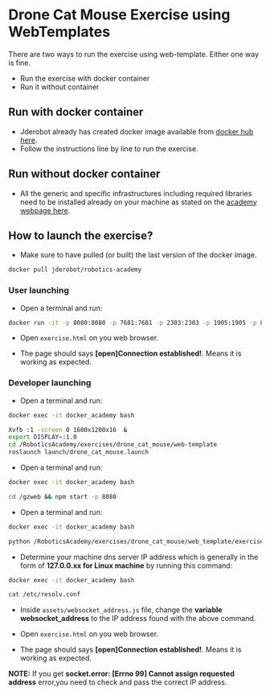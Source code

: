 # Drone Cat Mouse Exercise using WebTemplates

There are two ways to run the exercise using web-template. Either one way is fine.

- Run the exercise with docker container
- Run it without container

## Run with docker container

- Jderobot already has created docker image available from [docker hub here](https://hub.docker.com/r/jderobot/robotics-academy/).
- Follow the instructions line by line to run the exercise.

## Run without docker container

- All the generic and specific infrastructures including required libraries need to be installed already on your machine as stated on the [academy webpage here](http://jderobot.github.io/RoboticsAcademy/installation/).

## How to launch the exercise?

- Make sure to have pulled (or built) the last version of the docker image.
```bash
docker pull jderobot/robotics-academy
```

### User launching

- Open a terminal and run:
```bash
docker run -it -p 8080:8080 -p 7681:7681 -p 2303:2303 -p 1905:1905 -p 8765:8765 jderobot/robotics-academy:drones-beta python3.8 manager.py
```

- Open `exercise.html` on you web browser.

- The page should says **[open]Connection established!**. Means it is working as expected.

### Developer launching
- Open a terminal and run:
```bash
docker exec -it docker_academy bash

Xvfb :1 -screen 0 1600x1200x16  &
export DISPLAY=:1.0
cd /RoboticsAcademy/exercises/drone_cat_mouse/web-template
roslaunch launch/drone_cat_mouse.launch
```

- Open a terminal and run:
```bash
docker exec -it docker_academy bash

cd /gzweb && npm start -p 8080
```

- Open a terminal and run:
```bash
docker exec -it docker_academy bash

python /RoboticsAcademy/exercises/drone_cat_mouse/web_template/exercise.py 0.0.0.0
```

- Determine your machine dns server IP address which is generally in the form of **127.0.0.xx for Linux machine** by running this command:
```bash
docker exec -it docker_academy bash

cat /etc/resolv.conf
```

- Inside `assets/websocket_address.js` file, change the **variable websocket_address** to the IP address found with the above command.

- Open `exercise.html` on you web browser.

- The page should says **[open]Connection established!**. Means it is working as expected.

**__NOTE:__**  If you get **socket.error: [Errno 99] Cannot assign requested address** error,you need to check and pass the correct IP address.
